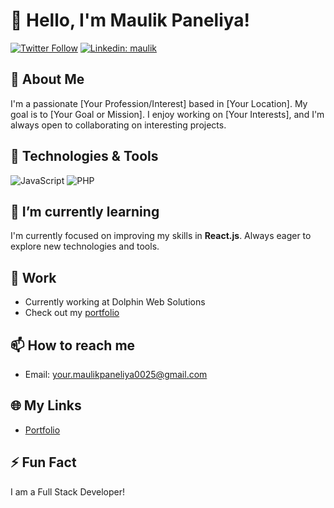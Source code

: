 # 👋 Hello, I'm Maulik Paneliya!

[![Twitter Follow](https://img.shields.io/twitter/follow/your_twitter_handle?label=Follow&style=social)]([https://twitter.com/your_twitter_handle](https://twitter.com/i_am_maulik_))
[![Linkedin: maulik](https://img.shields.io/badge/-YourName-blue?style=flat-square&logo=Linkedin&logoColor=white&link=https://www.linkedin.com/in/yourlinkedin/)]([https://www.linkedin.com/in/yourlinkedin/](https://www.linkedin.com/in/maulik-paneliya-197a7b201/))

## 🚀 About Me

I'm a passionate [Your Profession/Interest] based in [Your Location]. My goal is to [Your Goal or Mission]. I enjoy working on [Your Interests], and I'm always open to collaborating on interesting projects.

## 🔧 Technologies & Tools

![JavaScript](https://img.shields.io/badge/JavaScript-Tool-yellow?style=flat-square&logo=javascript)
![PHP](https://img.shields.io/badge/PHP-Tool-purple?style=flat-square&logo=php)


## 🌱 I’m currently learning

I'm currently focused on improving my skills in **React.js**. Always eager to explore new technologies and tools.


## 💼 Work

- Currently working at Dolphin Web Solutions
- Check out my [portfolio](https://maulikpaneliya.netlify.app/)

## 📫 How to reach me

- Email: your.maulikpaneliya0025@gmail.com

## 🌐 My Links

- [Portfolio]([https://yourportfolio.com](https://maulikpaneliya.netlify.app/))

## ⚡ Fun Fact

I am a Full Stack Developer!

